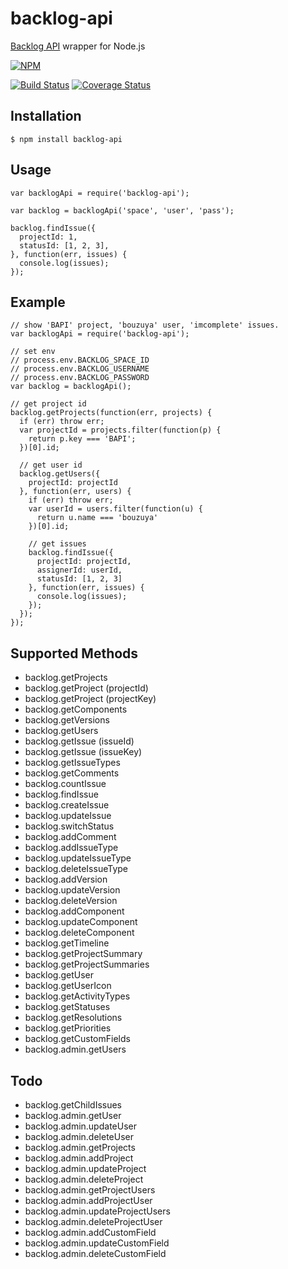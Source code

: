 backlog-api
==============================================================================

[Backlog API](http://backlog.jp/api/) wrapper for Node.js

[![NPM](https://nodei.co/npm/backlog-api.png)](https://nodei.co/npm/backlog-api/)

[![Build Status](https://travis-ci.org/bouzuya/node-backlog-api.png?branch=master)](https://travis-ci.org/bouzuya/node-backlog-api)
[![Coverage Status](https://coveralls.io/repos/bouzuya/node-backlog-api/badge.png?branch=master)](https://coveralls.io/r/bouzuya/node-backlog-api?branch=master)


Installation
------------------------------------------------------------------------------

    $ npm install backlog-api

Usage
------------------------------------------------------------------------------

    var backlogApi = require('backlog-api');
    
    var backlog = backlogApi('space', 'user', 'pass');
    
    backlog.findIssue({
      projectId: 1,
      statusId: [1, 2, 3],
    }, function(err, issues) {
      console.log(issues);
    });

Example
------------------------------------------------------------------------------

    // show 'BAPI' project, 'bouzuya' user, 'imcomplete' issues.
    var backlogApi = require('backlog-api');
    
    // set env
    // process.env.BACKLOG_SPACE_ID
    // process.env.BACKLOG_USERNAME
    // process.env.BACKLOG_PASSWORD
    var backlog = backlogApi();
    
    // get project id 
    backlog.getProjects(function(err, projects) {
      if (err) throw err;
      var projectId = projects.filter(function(p) {
        return p.key === 'BAPI';
      })[0].id;
      
      // get user id
      backlog.getUsers({
        projectId: projectId
      }, function(err, users) {
        if (err) throw err;
        var userId = users.filter(function(u) {
          return u.name === 'bouzuya'
        })[0].id;
        
        // get issues
        backlog.findIssue({
          projectId: projectId,
          assignerId: userId,
          statusId: [1, 2, 3]
        }, function(err, issues) {
          console.log(issues);
        });
      });
    });

Supported Methods
------------------------------------------------------------------------------

- backlog.getProjects
- backlog.getProject (projectId)
- backlog.getProject (projectKey)
- backlog.getComponents
- backlog.getVersions
- backlog.getUsers
- backlog.getIssue (issueId)
- backlog.getIssue (issueKey)
- backlog.getIssueTypes
- backlog.getComments
- backlog.countIssue
- backlog.findIssue
- backlog.createIssue
- backlog.updateIssue
- backlog.switchStatus
- backlog.addComment
- backlog.addIssueType
- backlog.updateIssueType
- backlog.deleteIssueType
- backlog.addVersion
- backlog.updateVersion
- backlog.deleteVersion
- backlog.addComponent
- backlog.updateComponent
- backlog.deleteComponent
- backlog.getTimeline
- backlog.getProjectSummary
- backlog.getProjectSummaries
- backlog.getUser
- backlog.getUserIcon
- backlog.getActivityTypes
- backlog.getStatuses
- backlog.getResolutions
- backlog.getPriorities
- backlog.getCustomFields
- backlog.admin.getUsers


Todo
------------------------------------------------------------------------------

- backlog.getChildIssues
- backlog.admin.getUser
- backlog.admin.updateUser
- backlog.admin.deleteUser
- backlog.admin.getProjects
- backlog.admin.addProject
- backlog.admin.updateProject
- backlog.admin.deleteProject
- backlog.admin.getProjectUsers
- backlog.admin.addProjectUser
- backlog.admin.updateProjectUsers
- backlog.admin.deleteProjectUser
- backlog.admin.addCustomField
- backlog.admin.updateCustomField
- backlog.admin.deleteCustomField

